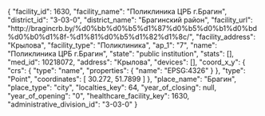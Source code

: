 {
    "facility_id": 1630,
    "facility_name": "Поликлиника ЦРБ г.Брагин",
    "district_id": "3-03-0",
    "district_name": "Брагинский район",
    "facility_url": "http:\/\/bragincrb.by\/%d0%bb%d0%b5%d1%87%d0%b5%d0%b1%d0%bd%d0%b0%d1%8f-%d1%81%d0%b5%d1%82%d1%8c\/",
    "facility_address": "Крылова",
    "facility_type": "Поликлиника",
    "ap_1": "7",
    "name": "Поликлиника ЦРБ г.Брагин",
    "state": "public institution",
    "stats": [],
    "med_id": 10218072,
    "address": "Крылова",
    "devices": [],
    "coord_x_y": {
        "crs": {
            "type": "name",
            "properties": {
                "name": "EPSG:4326"
            }
        },
        "type": "Point",
        "coordinates": [
            30.272,
            51.7899
        ]
    },
    "place_name": "Брагин",
    "place_type": "city",
    "localties_key": 64,
    "year_of_closing": null,
    "year_of_opening": "0",
    "healthcare_facility_key": 1630,
    "administrative_division_id": "3-03-0"
}